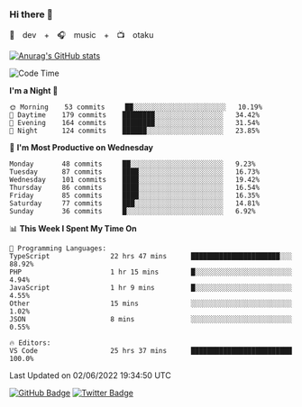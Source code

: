 ### Hi there 👋

🚀　dev　+　🎧　music　+　📺　otaku


[![Anurag's GitHub stats](https://github-readme-stats.vercel.app/api?username=koheitasaka&count_private=true&show_icons=true&theme=monokai)](https://github.com/koheitasaka/github-readme-stats)

<!--START_SECTION:waka-->
![Code Time](http://img.shields.io/badge/Code%20Time-0%20secs-blue)

**I'm a Night 🦉** 

```text
🌞 Morning    53 commits     ██░░░░░░░░░░░░░░░░░░░░░░░   10.19% 
🌆 Daytime    179 commits    ████████░░░░░░░░░░░░░░░░░   34.42% 
🌃 Evening    164 commits    ████████░░░░░░░░░░░░░░░░░   31.54% 
🌙 Night      124 commits    ██████░░░░░░░░░░░░░░░░░░░   23.85%

```
📅 **I'm Most Productive on Wednesday** 

```text
Monday       48 commits     ██░░░░░░░░░░░░░░░░░░░░░░░   9.23% 
Tuesday      87 commits     ████░░░░░░░░░░░░░░░░░░░░░   16.73% 
Wednesday    101 commits    ████░░░░░░░░░░░░░░░░░░░░░   19.42% 
Thursday     86 commits     ████░░░░░░░░░░░░░░░░░░░░░   16.54% 
Friday       85 commits     ████░░░░░░░░░░░░░░░░░░░░░   16.35% 
Saturday     77 commits     ███░░░░░░░░░░░░░░░░░░░░░░   14.81% 
Sunday       36 commits     █░░░░░░░░░░░░░░░░░░░░░░░░   6.92%

```


📊 **This Week I Spent My Time On** 

```text
💬 Programming Languages: 
TypeScript               22 hrs 47 mins      ██████████████████████░░░   88.92% 
PHP                      1 hr 15 mins        █░░░░░░░░░░░░░░░░░░░░░░░░   4.94% 
JavaScript               1 hr 9 mins         █░░░░░░░░░░░░░░░░░░░░░░░░   4.55% 
Other                    15 mins             ░░░░░░░░░░░░░░░░░░░░░░░░░   1.02% 
JSON                     8 mins              ░░░░░░░░░░░░░░░░░░░░░░░░░   0.55%

🔥 Editors: 
VS Code                  25 hrs 37 mins      █████████████████████████   100.0%

```


 Last Updated on 02/06/2022 19:34:50 UTC
<!--END_SECTION:waka-->

[![GitHub Badge](https://img.shields.io/badge/GitHub-100000?style=for-the-badge&logo=github&logoColor=white)](https://github.com/koheitasaka)
[![Twitter Badge](https://img.shields.io/badge/Twitter-1DA1F2?style=for-the-badge&logo=twitter&logoColor=white)](https://twitter.com/sleep_asleep_)
